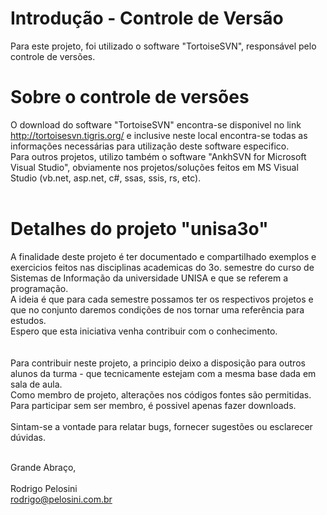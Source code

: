 # Introdução - Controle de Versão #
Para este projeto, foi utilizado o software "TortoiseSVN", responsável pelo controle de versões.

# Sobre o controle de versões #
O download do software "TortoiseSVN" encontra-se disponivel no link http://tortoisesvn.tigris.org/ e inclusive neste local encontra-se todas as informações necessárias para utilização deste software especifico.
<br>Para outros projetos, utilizo também o software "AnkhSVN for Microsoft Visual Studio", obviamente nos projetos/soluções feitos em MS Visual Studio (vb.net, asp.net, c#, ssas, ssis, rs, etc).<br>
<br>
<h1>Detalhes do projeto "unisa3o"</h1>
A finalidade deste projeto é ter documentado e compartilhado exemplos e exercicios feitos nas disciplinas academicas do 3o. semestre do curso de Sistemas de Informação da universidade UNISA e que se referem a programação.<br>
A ideia é que para cada semestre possamos ter os respectivos projetos e que no conjunto daremos condições de nos tornar uma referência para estudos.<br>
Espero que esta iniciativa venha contribuir com o conhecimento.<br>
<br><br>
Para contribuir neste projeto, a principio deixo a disposição para outros alunos da turma - que tecnicamente estejam com a mesma base dada em sala de aula.<br>
Como membro de projeto, alterações nos códigos fontes são permitidas.<br>
Para participar sem ser membro, é possivel apenas fazer downloads.<br>
<br>
Sintam-se a vontade para relatar bugs, fornecer sugestões ou esclarecer dúvidas.<br><br>


Grande Abraço,<br>
<br>
Rodrigo Pelosini<br>
rodrigo@pelosini.com.br